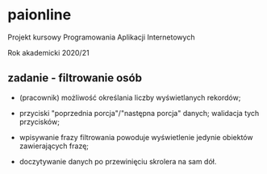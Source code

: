 # paionline

Projekt kursowy Programowania Aplikacji Internetowych

Rok akademicki 2020/21

## zadanie - filtrowanie osób

* (pracownik) możliwość określania liczby wyświetlanych rekordów;

* przyciski "poprzednia porcja"/"następna porcja" danych; walidacja tych przycisków;

* wpisywanie frazy filtrowania powoduje wyświetlenie jedynie obiektów zawierających frazę;

* doczytywanie danych po przewinięciu skrolera na sam dół.
